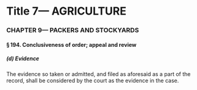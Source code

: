 
# Title 7— AGRICULTURE
### CHAPTER 9— PACKERS AND STOCKYARDS
#### § 194. Conclusiveness of order; appeal and review
##### (d) Evidence

The evidence so taken or admitted, and filed as aforesaid as a part of the record, shall be considered by the court as the evidence in the case.

